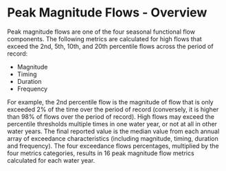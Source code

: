 # Peak Magnitude Flows - Overview

Peak magnitude flows are one of the four seasonal functional flow components. The following metrics are calculated for high flows that exceed the 2nd, 5th, 10th, and 20th percentile flows across the  period of record:

* Magnitude
* Timing
* Duration
* Frequency

For example, the 2nd percentile flow is the magnitude of flow that is only exceeded 2% of the time over the period of record \(conversely, it is higher than 98% of flows over the period of record\). High flows may exceed the percentile thresholds multiple times in one water year, or not at all in other water years. The final reported value is the median value from each annual array of exceedance characteristics \(including magnitude, timing, duration and frequency\). The four exceedance flows percentages, multiplied by the four metrics categories, results in 16 peak magnitude flow metrics calculated for each water year.
